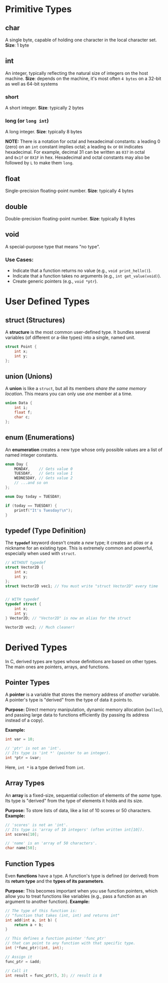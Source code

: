 # Primitive Types

## char
A single byte, capable of holding one character in the local character set.
**Size**: 1 byte

## int
An integer, typically reflecting the natural size of integers on the host machine.
**Size**: depends on the machine, it's most often `4 bytes` on a 32-bit as well as 64-bit systems

### short
A short integer.
**Size**: typically 2 bytes
### long (or `long int`)
A long integer.
**Size**: typically 8 bytes

**NOTE:** There is a notation for octal and hexadecimal constants: a leading 0 (zero) on an `int` constant implies octal; a leading `0x` or `0X` indicates hexadecimal. For example, decimal 31 can be written as `037` in octal and `0x1f` or `0X1F` in hex. Hexadecimal and octal constants may also be followed by `L` to make them `long`.

## float
Single-precision floating-point number.
**Size**: typically 4 bytes

## double
Double-precision floating-point number.
**Size**: typically 8 bytes

## void
A special-purpose type that means "no type".
### Use Cases:
- Indicate that a function returns no value (e.g., `void print_hello()`).
- Indicate that a function takes no arguments (e.g., `int get_value(void)`).
- Create generic pointers (e.g., `void *ptr`).


# User Defined Types

## struct (Structures)
A **structure** is the most common user-defined type. It bundles several variables (of different or a-like types) into a single, named unit.

```c
struct Point { 
	int x;
	int y;
};
```

## union (Unions)
A **union** is like a `struct`, but all its members _share the same memory location_. This means you can only use _one_ member at a time.

```c
union Data {
	int i;
	float f;
	char c;
};
```

## enum (Enumerations)
An **enumeration** creates a new type whose only possible values are a list of named integer constants.

```c
enum Day {
    MONDAY,    // Gets value 0
    TUESDAY,   // Gets value 1
    WEDNESDAY, // Gets value 2
    // ...and so on
};

enum Day today = TUESDAY;

if (today == TUESDAY) {
    printf("It's Tuesday!\n");
}
```


## typedef (Type Definition)
The **`typedef`** keyword doesn't create a _new_ type; it creates an _alias_ or a nickname for an existing type. This is extremely common and powerful, especially when used with `struct`.

```c
// WITHOUT typedef
struct Vector2D {
    int x;
    int y;
};
struct Vector2D vec1; // You must write "struct Vector2D" every time


// WITH typedef
typedef struct {
    int x;
    int y;
} Vector2D; // "Vector2D" is now an alias for the struct

Vector2D vec2; // Much cleaner!
```


# Derived Types
In C, derived types are types whose definitions are based on other types. The main ones are pointers, arrays, and functions.

## Pointer Types
A **pointer** is a variable that stores the memory address of _another_ variable. A pointer's type is "derived" from the type of data it points to.

**Purpose:** Direct memory manipulation, dynamic memory allocation (`malloc`), and passing large data to functions efficiently (by passing its address instead of a copy).

**Example:** 
```c
int var = 10;

// 'ptr' is not an 'int'. 
// Its type is 'int *' (pointer to an integer).
int *ptr = &var;
```
Here, `int *` is a type derived from `int`.

## Array Types
An **array** is a fixed-size, sequential collection of elements of the _same_ type. Its type is "derived" from the type of elements it holds and its size.

**Purpose:** To store lists of data, like a list of 10 scores or 50 characters.
**Example:**
```c
// 'scores' is not an 'int'.
// Its type is 'array of 10 integers' (often written int[10]).
int scores[10];

// 'name' is an 'array of 50 characters'.
char name[50];
```

## Function Types
Even **functions** have a type. A function's type is defined (or derived) from its **return type** and the **types of its parameters**.

**Purpose:** This becomes important when you use function pointers, which allow you to treat functions like variables (e.g., pass a function as an argument to another function).
**Example:**
```c
// The type of this function is:
// "function that takes (int, int) and returns int"
int add(int a, int b) {
    return a + b;
}

// This defines a function pointer 'func_ptr'
// that can point to any function with that specific type.
int (*func_ptr)(int, int);

// Assign it
func_ptr = &add;

// Call it
int result = func_ptr(5, 3); // result is 8
```

